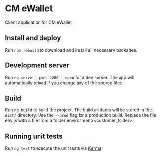 # CM eWallet

Client application for CM eWallet

## Install and deploy

Run `npm rebuild` to download and install all necessary packages.

## Development server

Run `ng serve --port 4200 --open` for a dev server. The app will automatically reload if you change any of the source files.

## Build

Run `ng build` to build the project. The build artifacts will be stored in the `dist/` directory. Use the `--prod` flag for a production build.
Replace the file env.js with a file from a folder environment/<customer_folder>

## Running unit tests

Run `ng test` to execute the unit tests via [Karma](https://karma-runner.github.io).

